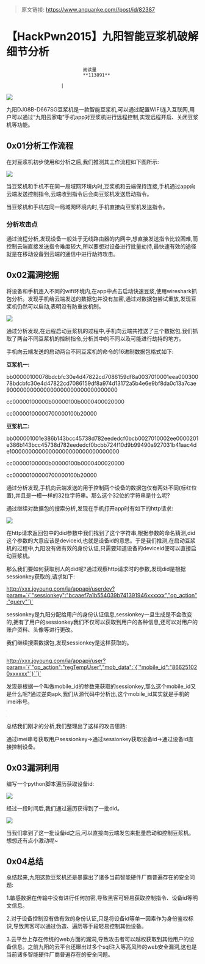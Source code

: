 > 原文链接: https://www.anquanke.com//post/id/82387 


# 【HackPwn2015】九阳智能豆浆机破解细节分析


                                阅读量   
                                **113891**
                            
                        |
                        
                                                                                    



[![](https://p2.ssl.qhimg.com/t01082b35daeaf1a83d.png)](https://p2.ssl.qhimg.com/t01082b35daeaf1a83d.png)



九阳DJ08B-D667SG豆浆机是一款智能豆浆机,可以通过配置WIFI连入互联网,用户可以通过“九阳云家电”手机app对豆浆机进行远程控制,实现远程开启、关闭豆浆机等功能。

## 0x01分析工作流程

在对豆浆机初步使用和分析之后,我们推测其工作流程如下图所示:



[![](https://p3.ssl.qhimg.com/t013ae1cc46ca2e38c9.png)](https://p3.ssl.qhimg.com/t013ae1cc46ca2e38c9.png)



当豆浆机和手机不在同一局域网环境内时,豆浆机和云端保持连接,手机通过app向云端发送控制指令,云端收到指令后会向豆浆机发送启动指令。

当豆浆机和手机在同一局域网环境内时,手机直接向豆浆机发送指令。

### 分析攻击点

通过流程分析,发现设备一般处于无线路由器的内网中,想直接发送指令比较困难,而控制云端直接发送指令难度较大,所以要想对设备进行批量劫持,最快速有效的途径就是在移动设备到云端的通信中进行劫持攻击。

## 0x02漏洞挖掘

将设备和手机连入不同的wifi环境内,在app中点击启动快速豆浆,使用wireshark抓包分析。发现手机给云端发送的数据包并没有加密,通过对数据包尝试重放,发现豆浆机仍然可以启动,表明没有防重放机制。



[![](https://p2.ssl.qhimg.com/t017f48fb1305b2de36.png)](https://p2.ssl.qhimg.com/t017f48fb1305b2de36.png)



通过分析发现,在远程启动豆浆机的过程中,手机向云端共推送了三个数据包,我们抓取了两台不同豆浆机的控制指令,分析其中的不同以及可能进行劫持的地方。

手机向云端发送的启动两台不同豆浆机的命令的16进制数据包格式如下:

**豆浆机一:**

bb00000100078bdcbfc30e4d47822cd7086159df8a0037010001eea00030078bdcbfc30e4d47822cd7086159df8a974d13172a5b4e6e9bf8da0c13a7cae900000000000000000000000000000000

cc00000100000b00000100b0000400020000

cc00000100000700000100b20000

**豆浆机二:**

bb000001001e386b143bcc45738d782eededcf0bcb0027010002ee0000201e386b143bcc45738d782eededcf0bcbb724f10d9b99490a927031b41aac4de100000000000000000000000000000000

cc00000100000b00000100b0000400020000

cc00000100000700000100b20000

通过分析发现,手机向云端发送的用于控制两个设备的数据包仅有两处不同(标红位置),并且是一模一样的32位字符串。那么这个32位的字符串是什么呢?

通过继续对数据包的搜索分析,发现在手机打开app时有如下的http请求:



[![](https://p5.ssl.qhimg.com/t014d8546957b684fbe.png)](https://p5.ssl.qhimg.com/t014d8546957b684fbe.png)



在http请求返回包中的did参数中我们找到了这个字符串,根据参数的命名猜测,did这个参数的大意应该是deviceid,也就是设备id的意思。于是我们推测,在启动豆浆机的过程中,九阳没有做有效的身份认证,只需要知道设备的deviceid便可以直接启动豆浆机。

那么我们要如何获取别人的did呢?通过观察http请求时的参数,发现did是根据sessionkey获取的,请求如下:

http://xxx.joyoung.com/ia/appapi/userdev?param=`{`"sessionkey":"bcaaef7a1b554039b741391946xxxxxx","op_action":"query"`}`

sessionkey是九阳分配给用户的身份认证信息,sessionkey一旦生成是不会改变的,拥有了用户的sessionkey我们不仅可以获取到用户的各种信息,还可以对用户的账户资料、头像等进行更改。

我们继续搜索数据包,发现sessionkey是这样获取的。



[![](data:image/png;base64,iVBORw0KGgoAAAANSUhEUgAAAAEAAAABCAYAAAAfFcSJAAAAAXNSR0IArs4c6QAAAARnQU1BAACxjwv8YQUAAAAJcEhZcwAADsQAAA7EAZUrDhsAAAANSURBVBhXYzh8+PB/AAffA0nNPuCLAAAAAElFTkSuQmCC)](https://p0.ssl.qhimg.com/t010c737712be007cb4.png)



http://xxx.joyoung.com/ia/appapi/user?param=`{`"op_action":"regTempUser","mob_data":`{`"mobile_id":"866251020xxxxxx"`}``}`

发现是根据一个叫做mobile_id的参数来获取的sessionkey,那么这个mobile_id又是什么呢?通过逆向apk,我们从源代码中分析出,这个mobile_id其实就是手机的imei串号。



[![](data:image/png;base64,iVBORw0KGgoAAAANSUhEUgAAAAEAAAABCAYAAAAfFcSJAAAAAXNSR0IArs4c6QAAAARnQU1BAACxjwv8YQUAAAAJcEhZcwAADsQAAA7EAZUrDhsAAAANSURBVBhXYzh8+PB/AAffA0nNPuCLAAAAAElFTkSuQmCC)](https://p1.ssl.qhimg.com/t015e73e40c13932954.png)





[![](data:image/png;base64,iVBORw0KGgoAAAANSUhEUgAAAAEAAAABCAYAAAAfFcSJAAAAAXNSR0IArs4c6QAAAARnQU1BAACxjwv8YQUAAAAJcEhZcwAADsQAAA7EAZUrDhsAAAANSURBVBhXYzh8+PB/AAffA0nNPuCLAAAAAElFTkSuQmCC)](https://p3.ssl.qhimg.com/t017e76c6e8158e10fc.png)



总结我们刚才的分析,我们整理出了这样的攻击思路:

通过imei串号获取用户sessionkey→通过sessionkey获取设备id→通过设备id直接控制设备。

## 0x03漏洞利用

编写一个python脚本遍历获取设备id:



[![](https://p4.ssl.qhimg.com/t014f2a190f8ad7058e.png)](https://p4.ssl.qhimg.com/t014f2a190f8ad7058e.png)



经过一段时间后,我们通过遍历获得到了一批did。



[![](https://p1.ssl.qhimg.com/t017316a4bb581e5ffd.png)](https://p1.ssl.qhimg.com/t017316a4bb581e5ffd.png)



当我们拿到了这一批设备id之后,可以直接向云端发包来批量启动和控制豆浆机。想想还有点小激动呢~

## 0x04总结

总结起来,九阳这款豆浆机还是暴露出了诸多当前智能硬件厂商普遍存在的安全问题:

1.敏感数据在传输中没有进行任何加密,导致黑客可轻易获取控制指令、设备id等明文信息。

2.对于设备控制没有做有效的身份认证,只是将设备id等单一因素作为身份鉴权标识,导致黑客可以通过伪造、遍历等手段轻易控制其他设备。

3.云平台上存在传统的web方面的漏洞,导致攻击者可以越权获取到其他用户的设备信息。之前九阳的云平台还曝出过多个sql注入等高风险的web安全漏洞,这也是当前诸多智能硬件厂商普遍存在的安全问题。

